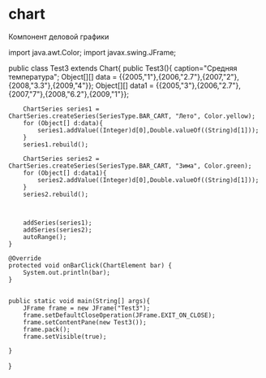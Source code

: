 # chart
Компонент деловой графики 

import java.awt.Color;
import javax.swing.JFrame;


public class Test3 extends Chart{
    public Test3(){
        caption="Средняя температура";
        Object[][] data = {{2005,"1"},{2006,"2.7"},{2007,"2"},{2008,"3.3"},{2009,"4"}};
        Object[][] data1 = {{2005,"3"},{2006,"2.7"},{2007,"7"},{2008,"6.2"},{2009,"1"}};
        
        ChartSeries series1 = ChartSeries.createSeries(SeriesType.BAR_CART, "Лето", Color.yellow);
        for (Object[] d:data){
            series1.addValue((Integer)d[0],Double.valueOf((String)d[1]));
        }
        series1.rebuild();
        
        ChartSeries series2 = ChartSeries.createSeries(SeriesType.BAR_CART, "Зима", Color.green);
        for (Object[] d:data1){
            series2.addValue((Integer)d[0],Double.valueOf((String)d[1]));
        }
        series2.rebuild();
        
        
        
        addSeries(series1);
        addSeries(series2);
        autoRange();
    }

    @Override
    protected void onBarClick(ChartElement bar) {
        System.out.println(bar);
    }
    
    
    public static void main(String[] args){
        JFrame frame = new JFrame("Test3");
        frame.setDefaultCloseOperation(JFrame.EXIT_ON_CLOSE);
        frame.setContentPane(new Test3());
        frame.pack();
        frame.setVisible(true);
        
    }
    
}
